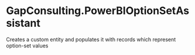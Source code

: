 # GapConsulting.PowerBIOptionSetAssistant
Creates a custom entity and populates it with records which represent option-set values
